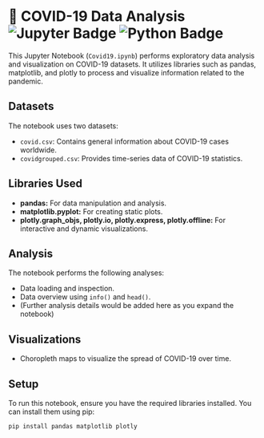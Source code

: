 # 🦠 COVID-19 Data Analysis <img src="https://img.shields.io/badge/Made%20with-Jupyter-orange?style=flat-square&logo=jupyter" alt="Jupyter Badge">  <img src="https://img.shields.io/badge/Python-3.x-blue?style=flat-square&logo=python" alt="Python Badge">

This Jupyter Notebook (`Covid19.ipynb`) performs exploratory data analysis and visualization on COVID-19 datasets. It utilizes libraries such as pandas, matplotlib, and plotly to process and visualize information related to the pandemic.

## Datasets

The notebook uses two datasets:

* `covid.csv`: Contains general information about COVID-19 cases worldwide.
* `covidgrouped.csv`: Provides time-series data of COVID-19 statistics.

## Libraries Used

* **pandas:** For data manipulation and analysis.
* **matplotlib.pyplot:** For creating static plots.
* **plotly.graph_objs, plotly.io, plotly.express, plotly.offline:** For interactive and dynamic visualizations.

## Analysis

The notebook performs the following analyses:

* Data loading and inspection.
* Data overview using `info()` and `head()`.
* (Further analysis details would be added here as you expand the notebook)

## Visualizations

* Choropleth maps to visualize the spread of COVID-19 over time.

## Setup

To run this notebook, ensure you have the required libraries installed. You can install them using pip:

```bash
pip install pandas matplotlib plotly
